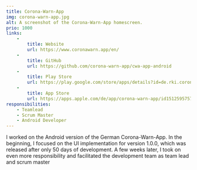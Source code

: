 ```yaml
---
title: Corona-Warn-App
img: corona-warn-app.jpg
alt: A screenshot of the Corona-Warn-App homescreen.
prio: 1000
links:
    -
        title: Website
        url: https://www.coronawarn.app/en/
    -
        title: GitHub
        url: https://github.com/corona-warn-app/cwa-app-android
    -
        title: Play Store
        url: https://play.google.com/store/apps/details?id=de.rki.coronawarnapp
    -
        title: App Store
        url: https://apps.apple.com/de/app/corona-warn-app/id1512595757
responsibilities: 
    - Teamlead
    - Scrum Master
    - Android Developer
---
```


I worked on the Android version of the German Corona-Warn-App. In the beginning, I focused on the UI implementation for version 1.0.0, which was released after only 50 days of development. A few weeks later, I took on even more responsibility and facilitated the development team as team lead and scrum master
